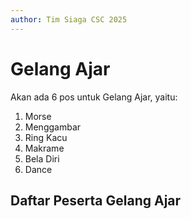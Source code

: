 ```yaml
---
author: Tim Siaga CSC 2025
---
```

# Gelang Ajar
Akan ada 6 pos untuk Gelang Ajar, yaitu:
1. Morse
1. Menggambar
1. Ring Kacu
1. Makrame
1. Bela Diri
1. Dance

## Daftar Peserta Gelang Ajar
